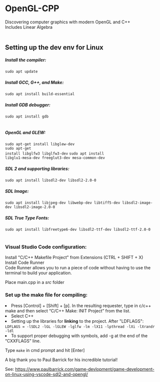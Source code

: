 # OpenGL-CPP
Discovering computer graphics with modern OpenGL and C++
</br>
Includes Linear Algebra
</br>
</br>



## Setting up the dev env for Linux
<h5>Install the compiler:</h5> 
<code>sudo apt update</code></br>
<h5>Install GCC, G++, and Make:</h5>
<code>sudo apt install build-essential</code></br>
<h5>Install GDB debugger:</h5>
<code>sudo apt install gdb</code></br>
</br>

<h5>OpenGL and GLEW:</h5>

<code>sudo apt-get install libglew-dev</code></br>
<code>sudo apt-get install libglfw3 libglfw3-dev</code>
<code>sudo apt install libglu1-mesa-dev freeglut3-dev mesa-common-dev</code>

<h5>SDL 2 and supporting libraries:</h5>
<code>sudo apt install libsdl2-dev libsdl2-2.0-0</code>
<h5>SDL Image:</h5>
<code>sudo apt install libjpeg-dev libwebp-dev libtiff5-dev libsdl2-image-dev libsdl2-image-2.0-0</code>
<h5>SDL True Type Fonts:</h5>
<code>sudo apt install libfreetype6-dev libsdl2-ttf-dev libsdl2-ttf-2.0-0</code>
</br>
</br>




### Visual Studio Code configuration:
Install "C/C++ Makefile Project" from Extensions (CTRL + SHIFT + X)
</br>
Install </b>Code Runner</b>
</br>
Code Runner allows you to run a piece of code without having to use the terminal to build your application.
</br>

Place main.cpp in a <i>src</i> folder
</br>

### Set up the make file for compiling:
<li>Press [Control] + [Shift] + [p]. In the resulting requester, type in c/c++ make and then select “C/C++ Make: INIT Project” from the list.
<li>Select C++
<li>Setting up the libraries for <b>linking</b> to the project. After "LDFLAGS":
<code>LDFLAGS = -lSDL2 -lGL -lGLEW -lglfw -lm -lX11 -lpthread -lXi -lXrandr -ldl</code>
<li>To support proper debugging with symbols, add -g at the end of the “CXXFLAGS” line.
</br>

Type <code>make</code> in cmd prompt and hit [Enter]
</br>

A big thank you to Paul Barrick for his incredible tutorial!
</br>

See: https://www.paulbarrick.com/game-devlopment/game-development-on-linux-using-vscode-sdl2-and-opengl/